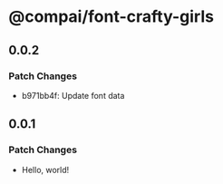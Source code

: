# @compai/font-crafty-girls

## 0.0.2

### Patch Changes

- b971bb4f: Update font data

## 0.0.1

### Patch Changes

- Hello, world!
